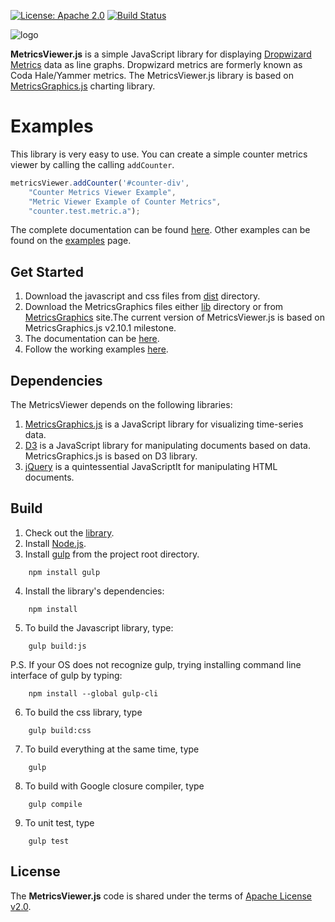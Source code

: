 [![License: Apache 2.0](https://img.shields.io/badge/License-Apache%202.0-blue.svg)](https://opensource.org/licenses/Apache-2.0) [![Build Status][travis-badge]][travis-badge-url]

![logo](https://cdn.rawgit.com/indrabasak/metrics-viewer/master/examples/images/logo.svg)

**MetricsViewer.js** is a simple JavaScript library for displaying  [Dropwizard Metrics](http://metrics.dropwizard.io/) data as line graphs. 
Dropwizard metrics are formerly known as Coda Hale/Yammer metrics. The MetricsViewer.js library is based on [MetricsGraphics.js](http://metricsgraphicsjs.org) charting library.

# Examples
This library is very easy to use. You can create a simple counter metrics viewer by calling the calling 
`addCounter`.

```js
metricsViewer.addCounter('#counter-div', 
    "Counter Metrics Viewer Example", 
    "Metric Viewer Example of Counter Metrics", 
    "counter.test.metric.a");   
```

The complete documentation can be found [here](https://cdn.rawgit.com/indrabasak/metrics-viewer/f7856ae7ac5b21cf5509de27a3a2534bf0a07696/examples/index.html). 
Other examples can be found on the [examples](https://cdn.rawgit.com/indrabasak/metrics-viewer/master/examples/examples.html) page. 

## Get Started
1. Download the javascript and css files from [dist](dist) directory.
2. Download the MetricsGraphics files either [lib](lib) directory or from [MetricsGraphics](https://github.com/mozilla/metrics-graphics/releases) site.The current version of MetricsViewer.js is based on MetricsGraphics.js v2.10.1 milestone.
3. The documentation can be [here](https://cdn.rawgit.com/indrabasak/metrics-viewer/f7856ae7ac5b21cf5509de27a3a2534bf0a07696/examples/index.html).
4. Follow the working examples [here](https://cdn.rawgit.com/indrabasak/metrics-viewer/master/examples/examples.html).

## Dependencies
The MetricsViewer depends on the following libraries:
1. [MetricsGraphics.js](http://metricsgraphicsjs.org) is a JavaScript library for visualizing time-series data.
2. [D3](http://d3js.org) is a JavaScript library for manipulating documents based on data. MetricsGraphics.js is based
 on D3 library.
3. [jQuery](http://jquery.com/) is a quintessential JavaScriptIt for manipulating HTML documents.

## Build
1. Check out the [library](ccc).
2. Install [Node.js](http://nodejs.org).
3. Install [gulp](http://gulpjs.com) from the project root directory.
```    
    npm install gulp
```
4. Install the library's dependencies:
``` 
    npm install
``` 
5. To build the Javascript library, type:
``` 
    gulp build:js
```     
P.S. If your OS does not recognize gulp, trying installing command line interface of gulp by typing:
``` 
    npm install --global gulp-cli
``` 
6. To build the css library, type
```     
    gulp build:css
```     
7. To build everything at the same time, type
```   
    gulp
``` 
8. To build with Google closure compiler, type
```   
    gulp compile
``` 
9. To unit test, type
```   
    gulp test
``` 
## License

The __MetricsViewer.js__ code is shared under the terms of [Apache License v2.0](https://opensource.org/licenses/Apache-2.0).

[travis-badge]: https://travis-ci.org/indrabasak/metrics-viewer.svg?branch=master
[travis-badge-url]: https://travis-ci.org/indrabasak/metrics-viewer

